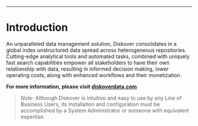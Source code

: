 ___
# <a id="introduction"></a>Introduction

An unparalleled data management solution, Diskover consolidates in a global index unstructured data spread across heterogeneous repositories. Cutting-edge analytical tools and automated tasks, combined with uniquely fast search capabilities empower all stakeholders to have their own relationship with data, resulting in informed decision making, lower operating costs, along with enhanced workflows and their monetization.

**For more information, please visit [diskoverdata.com](https://www.diskoverdata.com)**

>_Note_: Although Diskover is intuitive and easy to use by any Line of Business Users, its installation and configuration must be accomplished by a System Administrator or someone with equivalent expertise.
